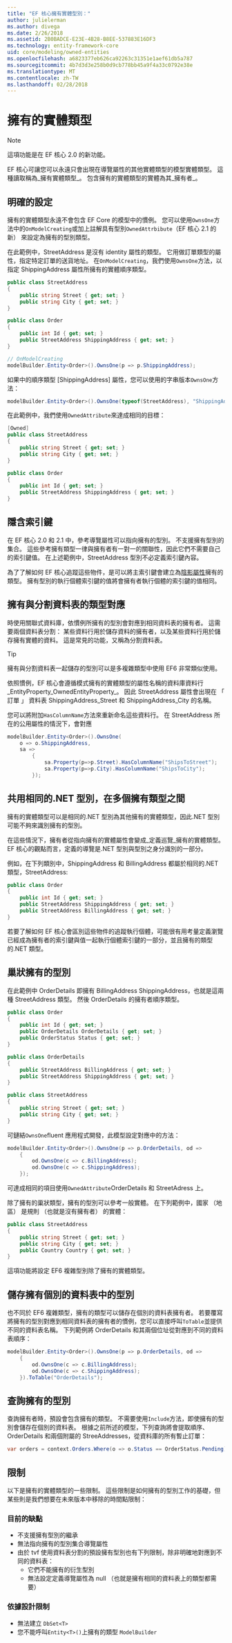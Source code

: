 ```yaml
---
title: "EF 核心擁有實體型別："
author: julielerman
ms.author: divega
ms.date: 2/26/2018
ms.assetid: 2B0BADCE-E23E-4B28-B8EE-537883E16DF3
ms.technology: entity-framework-core
uid: core/modeling/owned-entities
ms.openlocfilehash: a6823377eb626ca92263c31351e1aef61db5a787
ms.sourcegitcommit: 4b7d3d3e258b0d9cb778bb45a9f4a33c0792e38e
ms.translationtype: MT
ms.contentlocale: zh-TW
ms.lasthandoff: 02/28/2018
---
```

# <a name="owned-entity-types"></a>擁有的實體類型

>[!NOTE]
> 這項功能是在 EF 核心 2.0 的新功能。

EF 核心可讓您可以永遠只會出現在導覽屬性的其他實體類型的模型實體類型。 這種讀取稱為_擁有實體類型_。 包含擁有的實體類型的實體為其_擁有者_。

## <a name="explicit-configuration"></a>明確的設定

擁有的實體類型永遠不會包含 EF Core 的模型中的慣例。 您可以使用`OwnsOne`方法中的`OnModelCreating`或加上註解具有型別`OwnedAttrbibute`（EF 核心 2.1 的新） 來設定為擁有的型別類型。

在此範例中，StreetAddress 是沒有 identity 屬性的類型。 它用做訂單類型的屬性，指定特定訂單的送貨地址。 在`OnModelCreating`，我們使用`OwnsOne`方法，以指定 ShippingAddress 屬性所擁有的實體順序類型。

``` csharp
public class StreetAddress
{
    public string Street { get; set; }
    public string City { get; set; }
}

public class Order
{
    public int Id { get; set; }
    public StreetAddress ShippingAddress { get; set; }
}

// OnModelCreating
modelBuilder.Entity<Order>().OwnsOne(p => p.ShippingAddress);
```

如果中的順序類型 [ShippingAddress] 屬性，您可以使用的字串版本`OwnsOne`方法：

``` csharp
modelBuilder.Entity<Order>().OwnsOne(typeof(StreetAddress), "ShippingAddress");
```

在此範例中，我們使用`OwnedAttribute`來達成相同的目標：

``` csharp
[Owned]
public class StreetAddress
{
    public string Street { get; set; }
    public string City { get; set; }
}

public class Order
{
    public int Id { get; set; }
    public StreetAddress ShippingAddress { get; set; }
}
```

## <a name="implicit-keys"></a>隱含索引鍵

在 EF 核心 2.0 和 2.1 中，參考導覽屬性可以指向擁有的型別。 不支援擁有型別的集合。 這些參考擁有類型一律與擁有者有一對一的關聯性，因此它們不需要自己的索引鍵值。 在上述範例中，StreetAddress 型別不必定義索引鍵內容。  

為了了解如何 EF 核心追蹤這些物件，是可以將主索引鍵會建立為[陰影屬性](xref:core/modeling/shadow-properties)擁有的類型。 擁有型別的執行個體索引鍵的值將會擁有者執行個體的索引鍵的值相同。      

## <a name="mapping-owned-types-with-table-splitting"></a>擁有與分割資料表的類型對應

時使用關聯式資料庫，依慣例所擁有的型別會對應到相同資料表的擁有者。 這需要兩個資料表分割： 某些資料行用於儲存資料的擁有者，以及某些資料行用於儲存擁有實體的資料。 這是常見的功能，又稱為分割資料表。

> [!TIP]
> 擁有與分割資料表一起儲存的型別可以是多複雜類型中使用 EF6 非常類似使用。

依照慣例，EF 核心會遵循模式擁有的實體類型的屬性名稱的資料庫資料行_EntityProperty_OwnedEntityProperty_。 因此 StreetAddress 屬性會出現在 「 訂單 」 資料表 ShippingAddress_Street 和 ShippingAddress_City 的名稱。

您可以將附加`HasColumnName`方法來重新命名這些資料行。 在 StreetAddress 所在的公用屬性的情況下，會對應

``` csharp
modelBuilder.Entity<Order>().OwnsOne(
    o => o.ShippingAddress,
    sa =>
        {
            sa.Property(p=>p.Street).HasColumnName("ShipsToStreet");
            sa.Property(p=>p.City).HasColumnName("ShipsToCity");
        });
```

## <a name="sharing-the-same-net-type-among-multiple-owned-types"></a>共用相同的.NET 型別，在多個擁有類型之間

擁有的實體類型可以是相同的.NET 型別為其他擁有的實體類型，因此.NET 型別可能不夠來識別擁有的型別。

在這些情況下，擁有者從指向擁有的實體屬性會變成_定義巡覽_擁有的實體類型。 EF 核心的觀點而言，定義的導覽是.NET 型別與型別之身分識別的一部分。   

例如，在下列類別中，ShippingAddress 和 BillingAddress 都屬於相同的.NET 類型，StreetAddress:

``` csharp
public class Order
{
    public int Id { get; set; }
    public StreetAddress ShippingAddress { get; set; }
    public StreetAddress BillingAddress { get; set; }
}
```

若要了解如何 EF 核心會區別這些物件的追蹤執行個體，可能很有用考量定義瀏覽已經成為擁有者的索引鍵與值一起執行個體索引鍵的一部分，並且擁有的類型的.NET 類型。

## <a name="nested-owned-types"></a>巢狀擁有的型別

在此範例中 OrderDetails 即擁有 BillingAddress ShippingAddress，也就是這兩種 StreetAddress 類型。 然後 OrderDetails 的擁有者順序類型。

``` csharp
public class Order
{
    public int Id { get; set; }
    public OrderDetails OrderDetails { get; set; }
    public OrderStatus Status { get; set; }
}

public class OrderDetails
{
    public StreetAddress BillingAddress { get; set; }
    public StreetAddress ShippingAddress { get; set; }
}

public class StreetAddress
{
    public string Street { get; set; }
    public string City { get; set; }
}
```

可鏈結`OwnsOne`fluent 應用程式開發，此模型設定對應中的方法：

``` csharp
modelBuilder.Entity<Order>().OwnsOne(p => p.OrderDetails, od =>
    {
        od.OwnsOne(c => c.BillingAddress);
        od.OwnsOne(c => c.ShippingAddress);
    });
```

可達成相同的項目使用`OwnedAttribute`OrderDetails 和 StreetAdress 上。

除了擁有的巢狀類型，擁有的型別可以參考一般實體。 在下列範例中，國家 （地區） 是規則 （也就是沒有擁有者） 的實體：

``` csharp
public class StreetAddress
{
    public string Street { get; set; }
    public string City { get; set; }
    public Country Country { get; set; }
}
```

這項功能將設定 EF6 複雜型別除了擁有的實體類型。

## <a name="storing-owned-types-in-separate-tables"></a>儲存擁有個別的資料表中的型別

也不同於 EF6 複雜類型，擁有的類型可以儲存在個別的資料表擁有者。 若要覆寫將擁有的型別對應到相同資料表的擁有者的慣例，您可以直接呼叫`ToTable`並提供不同的資料表名稱。 下列範例將 OrderDetails 和其兩個位址從對應到不同的資料表順序：

``` csharp
modelBuilder.Entity<Order>().OwnsOne(p => p.OrderDetails, od =>
    {
        od.OwnsOne(c => c.BillingAddress);
        od.OwnsOne(c => c.ShippingAddress);
    }).ToTable("OrderDetails");
```

## <a name="querying-owned-types"></a>查詢擁有的型別

查詢擁有者時，預設會包含擁有的類型。 不需要使用`Include`方法，即使擁有的型別會儲存在個別的資料表。 根據之前所述的模型，下列查詢將會提取順序、 OrderDetails 和兩個附屬的 StreeAddresses，從資料庫的所有暫止訂單：

``` csharp
var orders = context.Orders.Where(o => o.Status == OrderStatus.Pending);
```  

## <a name="limitations"></a>限制

以下是擁有的實體類型的一些限制。 這些限制是如何擁有的型別工作的基礎，但某些則是我們想要在未來版本中移除的時間點限制：

### <a name="current-shortcomings"></a>目前的缺點
- 不支援擁有型別的繼承
- 無法指向擁有的型別集合導覽屬性
- 由於 tvf 使用資料表分割的預設擁有型別也有下列限制，除非明確地對應到不同的資料表：
   - 它們不能擁有的衍生型別
   - 無法設定定義導覽屬性為 null （也就是擁有相同的資料表上的類型都需要）

### <a name="by-design-restrictions"></a>依據設計限制
- 無法建立 `DbSet<T>`
- 您不能呼叫`Entity<T>()`上擁有的類型 `ModelBuilder`
